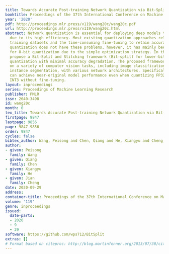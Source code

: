 ```yaml
---
title: Towards Accurate Post-training Network Quantization via Bit-Split and Stitching
booktitle: Proceedings of the 37th International Conference on Machine Learning
year: '2020'
pdf: http://proceedings.mlr.press/v119/wang20c/wang20c.pdf
url: http://proceedings.mlr.press/v119/wang20c.html
abstract: Network quantization is essential for deploying deep models to IoT devices
  due to its high efficiency. Most existing quantization approaches rely on the full
  training datasets and the time-consuming fine-tuning to retain accuracy. Post-training
  quantization does not have these problems, however, it has mainly been shown effective
  for 8-bit quantization due to the simple optimization strategy. In this paper, we
  propose a Bit-Split and Stitching framework (Bit-split) for lower-bit post-training
  quantization with minimal accuracy degradation. The proposed framework is validated
  on a variety of computer vision tasks, including image classification, object detection,
  instance segmentation, with various network architectures. Specifically, Bit-split
  can achieve near-original model performance even when quantizing FP32 models to
  INT3 without fine-tuning.
layout: inproceedings
series: Proceedings of Machine Learning Research
publisher: PMLR
issn: 2640-3498
id: wang20c
month: 0
tex_title: Towards Accurate Post-training Network Quantization via Bit-Split and Stitching
firstpage: 9847
lastpage: 9856
page: 9847-9856
order: 9847
cycles: false
bibtex_author: Wang, Peisong and Chen, Qiang and He, Xiangyu and Cheng, Jian
author:
- given: Peisong
  family: Wang
- given: Qiang
  family: Chen
- given: Xiangyu
  family: He
- given: Jian
  family: Cheng
date: 2020-09-29
address: 
container-title: Proceedings of the 37th International Conference on Machine Learning
volume: '119'
genre: inproceedings
issued:
  date-parts:
  - 2020
  - 9
  - 29
software: https://github.com/wps712/BitSplit
extras: []
# Format based on citeproc: http://blog.martinfenner.org/2013/07/30/citeproc-yaml-for-bibliographies/
---
```

